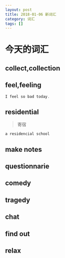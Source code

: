 ```yaml
---
layout: post
title: 2018-01-06 新词汇 
category: 词汇
tags: []
---
```


# 今天的词汇

## collect,collection

## feel,feeling
```Java
I feel so bad today.
```

## residential
> 寄宿

```Java
a residencial school
```

## make notes

## questionnarie

## comedy

## tragedy

## chat

## find out

## relax

